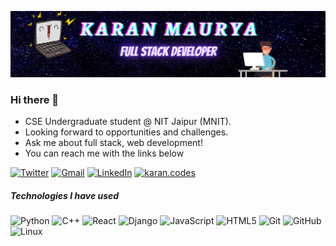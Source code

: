 
[![Header](https://raw.githubusercontent.com/karn21/karn21/master/header.png)](https://www.youtube.com/watch?v=dQw4w9WgXcQ)

### Hi there 👋

-   CSE Undergraduate student @ NIT Jaipur (MNIT).
-   Looking forward to opportunities and challenges.
-   Ask me about full stack, web development!
-   You can reach me with the links below


[![Twitter](https://img.shields.io/badge/-TWITTER-blue?style=for-the-badge&logo=twitter&logoColor=white)](https://twitter.com/_Karan21)
[![Gmail](https://img.shields.io/badge/-GMAIL-D14836?style=for-the-badge&logo=gmail&logoColor=white)](mailto:karn212000@gmail.com)
[![LinkedIn](https://img.shields.io/badge/-LINKEDIN-0077B5?style=for-the-badge&logo=linkedin&logoColor=white)](https://www.linkedin.com/in/karn21/)
[![karan.codes](https://img.shields.io/badge/-KARAN.CODES-black?style=for-the-badge&logo=django&logoColor=white)](http://karan.codes/)

##### Technologies I have used

![Python](https://img.shields.io/badge/-Python-000000?style=flat&logo=python)
![C++](https://img.shields.io/badge/-C++-000000?style=flat&logo=C%2B%2B&logoColor=00599C)
![React](https://img.shields.io/badge/-React-222222?style=flat&logo=React&logoColor=61DAFB)
![Django](https://img.shields.io/badge/-Django-222222?style=flat&logo=django&logoColor=white)
![JavaScript](https://img.shields.io/badge/-JavaScript-000000?style=flat&logo=javascript)
![HTML5](https://img.shields.io/badge/-HTML5-000000?style=flat&logo=HTML5)
![Git](https://img.shields.io/badge/-Git-222222?style=flat&logo=git&logoColor=F05032)
![GitHub](https://img.shields.io/badge/-GitHub-222222?style=flat&logo=github&logoColor=FFFFFF)
![Linux](https://img.shields.io/badge/-Linux-222222?style=flat&logo=linux&logoColor=FCC624)

